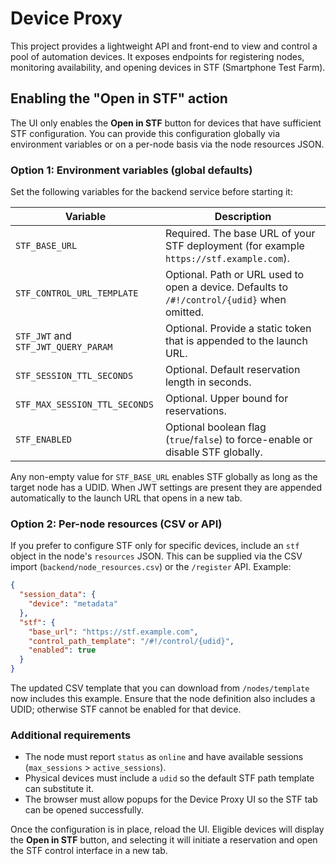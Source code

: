 # Device Proxy

This project provides a lightweight API and front-end to view and control a pool of automation devices. It exposes endpoints for registering nodes, monitoring availability, and opening devices in STF (Smartphone Test Farm).

## Enabling the "Open in STF" action

The UI only enables the **Open in STF** button for devices that have sufficient STF configuration. You can provide this configuration globally via environment variables or on a per-node basis via the node resources JSON.

### Option 1: Environment variables (global defaults)

Set the following variables for the backend service before starting it:

| Variable | Description |
| --- | --- |
| `STF_BASE_URL` | Required. The base URL of your STF deployment (for example `https://stf.example.com`). |
| `STF_CONTROL_URL_TEMPLATE` | Optional. Path or URL used to open a device. Defaults to `/#!/control/{udid}` when omitted. |
| `STF_JWT` and `STF_JWT_QUERY_PARAM` | Optional. Provide a static token that is appended to the launch URL. |
| `STF_SESSION_TTL_SECONDS` | Optional. Default reservation length in seconds. |
| `STF_MAX_SESSION_TTL_SECONDS` | Optional. Upper bound for reservations. |
| `STF_ENABLED` | Optional boolean flag (`true`/`false`) to force-enable or disable STF globally. |

Any non-empty value for `STF_BASE_URL` enables STF globally as long as the target node has a UDID. When JWT settings are present they are appended automatically to the launch URL that opens in a new tab.

### Option 2: Per-node resources (CSV or API)

If you prefer to configure STF only for specific devices, include an `stf` object in the node's `resources` JSON. This can be supplied via the CSV import (`backend/node_resources.csv`) or the `/register` API. Example:

```json
{
  "session_data": {
    "device": "metadata"
  },
  "stf": {
    "base_url": "https://stf.example.com",
    "control_path_template": "/#!/control/{udid}",
    "enabled": true
  }
}
```

The updated CSV template that you can download from `/nodes/template` now includes this example. Ensure that the node definition also includes a UDID; otherwise STF cannot be enabled for that device.

### Additional requirements

* The node must report `status` as `online` and have available sessions (`max_sessions` > `active_sessions`).
* Physical devices must include a `udid` so the default STF path template can substitute it.
* The browser must allow popups for the Device Proxy UI so the STF tab can be opened successfully.

Once the configuration is in place, reload the UI. Eligible devices will display the **Open in STF** button, and selecting it will initiate a reservation and open the STF control interface in a new tab.
